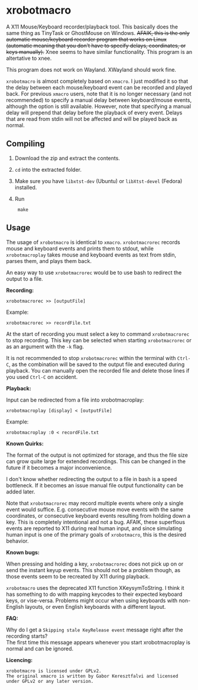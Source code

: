 # xrobotmacro
A X11 Mouse/Keyboard recorder/playback tool. This basically does the same thing as TinyTask or GhostMouse on Windows. ~~AFAIK, this is the only automatic mouse/keyboard recorder program that works on Linux (automatic meaning that you don't have to specify delays, coordinates, or keys manually).~~ Xnee seems to have similar functionality. This program is an altertative to xnee.

This program does not work on Wayland. XWayland should work fine.

`xrobotmacro` is almost completely based on `xmacro`. I just modified it so that the delay between each mouse/keyboard event can be recorded and played back. For previous `xmacro` users, note that it is no longer necessary (and not recommended) to specify a manual delay between keyboard/mouse events, although the option is still available. However, note that specifying a manual delay will prepend that delay before the playback of every event. Delays that are read from stdin will not be affected and will be played back as normal.

Compiling
---------
1. Download the zip and extract the contents.  

2. `cd` into the extracted folder.  
3. Make sure you have `libxtst-dev` (Ubuntu) or `libXtst-devel` (Fedora) installed.
4. Run  
		
		make
		

Usage
-----
The usage of `xrobotmacro` is identical to `xmacro`. `xrobotmacrorec` records mouse and keyboard events and prints them to stdout, while `xrobotmacroplay` takes mouse and keyboard events as text from stdin, parses them, and plays them back.

An easy way to use `xrobotmacrorec` would be to use bash to redirect the output to a file.

__Recording:__

	xrobotmacrorec >> [outputFile]
	
Example:
	
	xrobotmacrorec >> recordFile.txt
	
At the start of recording you must select a key to command `xrobotmacrorec` to stop recording. This key can be selected when starting `xrobotmacrorec` or as an argument with the `-k` flag.

It is not recommended to stop `xrobotmacrorec` within the terminal with `Ctrl-C`, as the combination will be saved to the output file and executed during playback. You can manually open the recorded file and delete those lines if you used `Ctrl-C` on accident.

__Playback:__

Input can be redirected from a file into xrobotmacroplay:

	xrobotmacroplay [display] < [outputFile]
	
Example:

	xrobotmacroplay :0 < recordFile.txt

__Known Quirks:__

The format of the output is not optimized for storage, and thus the file size can grow quite large for extended recordings. This can be changed in the future if it becomes a major inconvenience.

I don't know whether redirecting the output to a file in bash is a speed bottleneck. If it becomes an issue manual file output functionality can be added later.

Note that `xrobotmacrorec` may record multiple events where only a single event would suffice. E.g. consecutive mouse move events with the same coordinates, or consecutive keyboard events resulting from holding down a key. This is completely intentional and not a bug. AFAIK, these superflous events are reported to X11 during real human input, and since simulating human input is one of the primary goals of `xrobotmacro`, this is the desired behavior.

__Known bugs:__

When pressing and holding a key, `xrobotmacrorec` does not pick up on or send the instant keyup events. This should not be a problem though, as those events seem to be recreated by X11 during playback. 

`xrobotmacro` uses the deprecated X11 function XKeysymToString. I think it has something to do with mapping keycodes to their expected keyboard keys, or vise-versa. Problems might occur when using keyboards with non-English layouts, or even English keyboards with a different layout.

__FAQ:__

Why do I get a `Skipping stale KeyRelease event` message right after the recording starts?  
The first time this message appears whenever you start xrobotmacroplay is normal and can be ignored.


__Licencing:__

	xrobotmacro is licensed under GPLv2.
	The original xmacro is written by Gabor Keresztfalvi and licensed under GPLv2 or any later version. 
